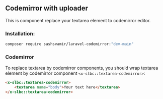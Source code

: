 ## Codemirror with uploader

This is component replace your textarea element to codemirror editor.




### Installation:
```sh
composer require sashsvamir/laravel-codemirror:"dev-main"
```




### Codemirror

To replace textarea by codemirror components, you should wrap textarea 
element by codemirror component `<x-slbc::textarea-codemirror>`:
```html
<x-slbc::textarea-codemirror>
    <textarea name="body">Your text here</textarea>
</x-slbc::textarea-codemirror>
```




